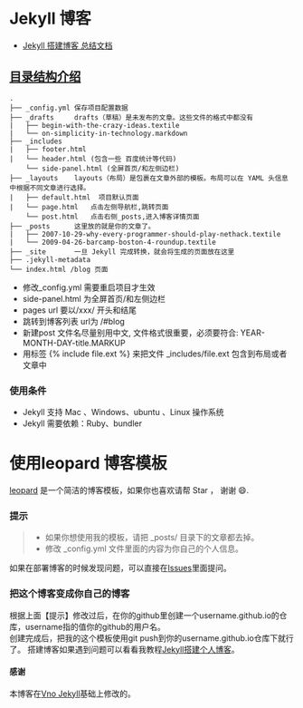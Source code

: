 # Jekyll 博客
* [Jekyll 搭建博客 总结文档](http://javabus.cn/#/books/enjoy/1.3jekyll)
## [目录结构介绍](http://jekyllcn.com/docs/structure/)
```
.
├── _config.yml 保存项目配置数据
├── _drafts     drafts（草稿）是未发布的文章。这些文件的格式中都没有
|   ├── begin-with-the-crazy-ideas.textile
|   └── on-simplicity-in-technology.markdown
├── _includes   
|   ├── footer.html
|   └── header.html (包含一些 百度统计等代码)
    └── side-panel.html (全屏首页/和左侧边栏)
├── _layouts    layouts（布局）是包裹在文章外部的模板。布局可以在 YAML 头信息中根据不同文章进行选择。
|   ├── default.html  项目默认页面
|   └── page.html   点击左侧导航栏,跳转页面
    └── post.html   点击右侧_posts,进入博客详情页面
├── _posts      这里放的就是你的文章了。
|   ├── 2007-10-29-why-every-programmer-should-play-nethack.textile
|   └── 2009-04-26-barcamp-boston-4-roundup.textile
├── _site       一旦 Jekyll 完成转换，就会将生成的页面放在这里
├── .jekyll-metadata
└── index.html /blog 页面
```
* 修改_config.yml 需要重启项目才生效
* side-panel.html 为全屏首页/和左侧边栏
* pages url 要以/xxx/ 开头和结尾
* 跳转到博客列表 url为 /#blog
* 新建post 文件名尽量别用中文, 文件格式很重要，必须要符合: YEAR-MONTH-DAY-title.MARKUP
* 用标签  {% include file.ext %} 来把文件 _includes/file.ext 包含到布局或者文章中

### 使用条件
* Jekyll 支持 Mac 、Windows、ubuntu 、Linux 操作系统                     
* Jekyll 需要依赖：Ruby、bundler

# 使用leopard 博客模板
[leopard](http://baixin.io) 是一个简洁的博客模板，如果你也喜欢请帮 Star ， 谢谢 😄.

### 提示

>* 如果你想使用我的模板，请把 _posts/ 目录下的文章都去掉。
>* 修改 _config.yml 文件里面的内容为你自己的个人信息。

如果在部署博客的时候发现问题，可以直接在[Issues](https://github.com/leopardpan/leopardpan.github.io/issues)里面提问。        


### 把这个博客变成你自己的博客

根据上面【提示】修改过后，在你的github里创建一个username.github.io的仓库，username指的值你的github的用户名。      
创建完成后，把我的这个模板使用git push到你的username.github.io仓库下就行了。
搭建博客如果遇到问题可以看看我教程[Jekyll搭建个人博客](http://baixin.io/2016/10/jekyll_tutorials1/)。


#### 感谢   

本博客在[Vno Jekyll](https://github.com/onevcat/vno-jekyll)基础上修改的。  